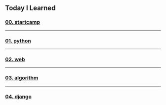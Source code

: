 ## Today I Learned



### [00. startcamp](00_startcamp)

---

### [01. python](01_python)

---

### [02. web](02_web)

---

### [03. algorithm](03_algorithm)

---

### [04. django](04_django)

